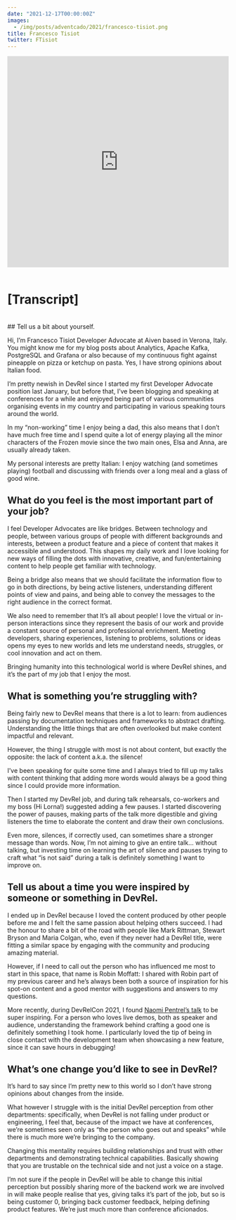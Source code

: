 ```yaml
---
date: "2021-12-17T00:00:00Z"
images:
  - /img/posts/adventcado/2021/francesco-tisiot.png
title: Francesco Tisiot
twitter: FTisiot
---
```

<iframe width="100%" height="480" src="https://www.youtube.com/watch?v=VXAaoUgDWQs" frameborder="0" allow="accelerometer; autoplay; clipboard-write; encrypted-media; gyroscope; picture-in-picture" allowfullscreen></iframe>

<br/>
<br/>

# [Transcript]

<br/>
## Tell us a bit about yourself.

Hi, I’m Francesco Tisiot Developer Advocate at Aiven based in Verona, Italy. You might know me for my blog posts about Analytics, Apache Kafka, PostgreSQL and Grafana or also because of my continuous fight against pineapple on pizza or ketchup on pasta. Yes, I have strong opinions about Italian food.

I’m pretty newish in DevRel since I started my first Developer Advocate position last January, but before that, I’ve been blogging and speaking at conferences for a while and enjoyed being part of various communities organising events in my country and participating in various speaking tours around the world.

In my “non-working” time I enjoy being a dad, this also means that I don’t have much free time and I spend quite a lot of energy playing all the minor characters of the Frozen movie since the two main ones, Elsa and Anna, are usually already taken. 

My personal interests are pretty Italian: I enjoy watching (and sometimes playing) football and discussing with friends over a long meal and a glass of good wine.


## What do you feel is the most important part of your job?

I feel Developer Advocates are like bridges. Between technology and people, between various groups of people with different backgrounds and interests, between a product feature and a piece of content that makes it accessible and understood. This shapes my daily work and I love looking for new ways of filling the dots with innovative, creative, and fun/entertaining content to help people get familiar with technology.

Being a bridge also means that we should facilitate the information flow to go in both directions, by being active listeners, understanding different points of view and pains, and being able to convey the messages to the right audience in the correct format.

We also need to remember that It’s all about people! I love the virtual or in-person interactions since they represent the basis of our work and provide a constant source of personal and professional enrichment. Meeting developers, sharing experiences, listening to problems, solutions or ideas opens my eyes to new worlds and lets me understand needs, struggles, or cool innovation and act on them. 

Bringing humanity into this technological world is where DevRel shines, and it’s the part of my job that I enjoy the most.


## What is something you’re struggling with?

Being fairly new to DevRel means that there is a lot to learn: from audiences passing by documentation techniques and frameworks to abstract drafting. Understanding the little things that are often overlooked but make content impactful and relevant.

However, the thing I struggle with most is not about content, but exactly the opposite: the lack of content a.k.a. the silence!

I’ve been speaking for quite some time and I always tried to fill up my talks with content thinking that adding more words would always be a good thing since I could provide more information. 

Then I started my DevRel job, and during talk rehearsals, co-workers and my boss (Hi Lorna!) suggested adding a few pauses. I started discovering the power of pauses, making parts of the talk more digestible and giving listeners the time to elaborate the content and draw their own conclusions. 

Even more, silences, if correctly used, can sometimes share a stronger message than words. Now, I’m not aiming to give an entire talk… without talking, but investing time on learning the art of silence and pauses trying to craft what “is not said” during a talk is definitely something I want to improve on.


## Tell us about a time you were inspired by someone or something in DevRel.

I ended up in DevRel because I loved the content produced by other people before me and I felt the same passion about helping others succeed. I had the honour to share a bit of the road with people like Mark Rittman, Stewart Bryson and Maria Colgan, who, even if they never had a DevRel title, were fitting a similar space by engaging with the community and producing amazing material. 

However, if I need to call out the person who has influenced me most to start in this space, that name is Robin Moffatt: I shared with Robin part of my previous career and he’s always been both a source of inspiration for his spot-on content and a good mentor with suggestions and answers to my questions.

More recently, during DevRelCon 2021, I found [Naomi Pentrel’s talk](https://www.youtube.com/watch?v=2L0MQfiW2N8&ab_channel=DevRel) to be super inspiring. For a person who loves live demos, both as speaker and audience, understanding the framework behind crafting a good one is definitely something I took home. I particularly loved the tip of being in close contact with the development team when showcasing a new feature, since it can save hours in debugging!


## What’s one change you’d like to see in DevRel?

It’s hard to say since I’m pretty new to this world so I don’t have strong opinions about changes from the inside. 

What however I struggle with is the initial DevRel perception from other departments: specifically, when DevRel is not falling under product or engineering, I feel that, because of the impact we have at conferences, we’re sometimes seen only as “the person who goes out and speaks” while there is much more we’re bringing to the company. 

Changing this mentality requires building relationships and trust with other departments and demonstrating technical capabilities. Basically showing that you are trustable on the technical side and not just a voice on a stage. 

I’m not sure if the people in DevRel will be able to change this initial perception but possibly sharing more of the backend work we are involved in will make people realise that yes, giving talks it’s part of the job, but so is being customer 0, bringing back customer feedback, helping defining product features. We’re just much more than conference aficionados.